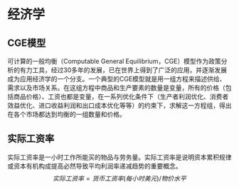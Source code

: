 # 经济学

## CGE模型

可计算的一般均衡（Computable General Equilibrium，CGE）模型作为政策分析的有力工具，经过30多年的发展，已在世界上得到了广泛的应用，并逐渐发展成为应用经济学的一个分支。一个典型的CGE模型就是用一组方程来描述供给、需求以及市场关系。在这组方程中商品和生产要素的数量是变量，所有的价格（包括商品价格）、工资也都是变量，在一系列优化条件下（生产者利润优化、消费者效益优化、进口收益利润和出口成本优化等等）的约束下，求解这一方程组，得出在各个市场都达到均衡的一组数量和价格。

## 实际工资率

实际工资率是一小时工作所能买的物品与劳务量。实际工资率是说明资本累积规律或资本有机构成提高必然导致平均利润率递减趋势的重要概念。
$$
实际工资率=货币工资率(每小时美元) / 物价水平
$$
